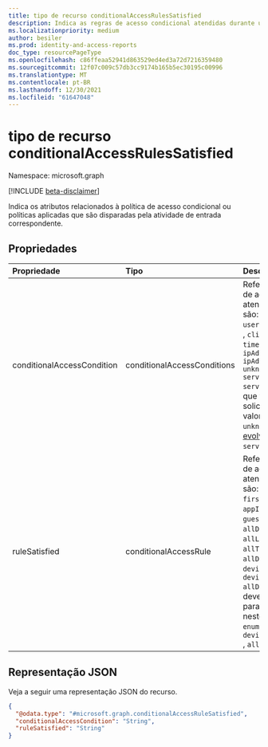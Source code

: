```yaml
---
title: tipo de recurso conditionalAccessRulesSatisfied
description: Indica as regras de acesso condicional atendidas durante um evento de autenticação.
ms.localizationpriority: medium
author: besiler
ms.prod: identity-and-access-reports
doc_type: resourcePageType
ms.openlocfilehash: c86ffeaa52941d863529ed4ed3a72d7216359480
ms.sourcegitcommit: 12f07c009c57db3cc9174b165b5ec30195c00996
ms.translationtype: MT
ms.contentlocale: pt-BR
ms.lasthandoff: 12/30/2021
ms.locfileid: "61647048"
---
```

# <a name="conditionalaccessrulessatisfied-resource-type"></a>tipo de recurso conditionalAccessRulesSatisfied

Namespace: microsoft.graph

[!INCLUDE [beta-disclaimer](../../includes/beta-disclaimer.md)]

Indica os atributos relacionados à política de acesso condicional ou políticas aplicadas que são disparadas pela atividade de entrada correspondente.

## <a name="properties"></a>Propriedades

| Propriedade   | Tipo |Descrição|
|:---------------|:--------|:----------|
|conditionalAccessCondition|conditionalAccessConditions|Refere-se às condições de política de acesso condicional que são atendidas. Os valores possíveis são: `none` , , , , , , , , `application` , , , , `users` , `devicePlatform` , , , `location` , `clientType` `signInRisk` `userRisk` `time` `deviceState` `client` `ipAddressSeenByAzureAD` `ipAddressSeenByResourceProvider` `unknownFutureValue` `servicePrincipals` `servicePrincipalRisk` . Observe que você deve usar o header de solicitação para obter os seguintes valores neste `Prefer: include-unknown-enum-members` [número evolvável](/graph/best-practices-concept#handling-future-members-in-evolvable-enumerations): `servicePrincipals` , `servicePrincipalRisk` .|
|ruleSatisfied|conditionalAccessRule|Refere-se às condições de política de acesso condicional que foram atendidas. Os valores possíveis são: `allApps` , , , , , , , `firstPartyApps` , `office365` , , , `appId` `acr` , `appFilter` `allUsers` `guest` `groupId` `roleId` `userId` `allDevicePlatforms` `devicePlatform` `allLocations` `insideCorpnet` , `allTrustedLocations` `locationId` `allDevices` `deviceFilter` `deviceState` `unknownFutureValue` `deviceFilterIncludeRuleNotMatched` `allDeviceStates` Observe que você deve usar o header de solicitação para obter os seguintes valores neste `Prefer: include-unknown-enum-members` [número evolvável](/graph/best-practices-concept#handling-future-members-in-evolvable-enumerations): `deviceFilterIncludeRuleNotMatched` , `allDeviceStates` .|


## <a name="json-representation"></a>Representação JSON

Veja a seguir uma representação JSON do recurso.
<!-- {
  "blockType": "resource",
  "@odata.type": "microsoft.graph.conditionalAccessRuleSatisfied"
}
-->
``` json
{
  "@odata.type": "#microsoft.graph.conditionalAccessRuleSatisfied",
  "conditionalAccessCondition": "String",
  "ruleSatisfied": "String"
}
```

